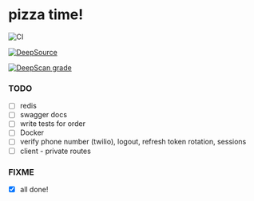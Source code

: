 # pizza time!

![CI](https://github.com/zahid47/pizza-app/actions/workflows/intregation.yml/badge.svg)

[![DeepSource](https://deepsource.io/gh/zahid47/pizza-app.svg/?label=active+issues&token=d2Y-gDnY616pJ8Q_lWUhg1Ax)](https://deepsource.io/gh/zahid47/pizza-app/?ref=repository-badge)

[![DeepScan grade](https://deepscan.io/api/teams/18088/projects/21415/branches/614036/badge/grade.svg)](https://deepscan.io/dashboard#view=project&tid=18088&pid=21415&bid=614036)

### TODO

- [ ] redis
- [ ] swagger docs
- [ ] write tests for order
- [ ] Docker
- [ ] verify phone number (twilio), logout, refresh token rotation, sessions
- [ ] client - private routes

### FIXME

- [x] all done!
